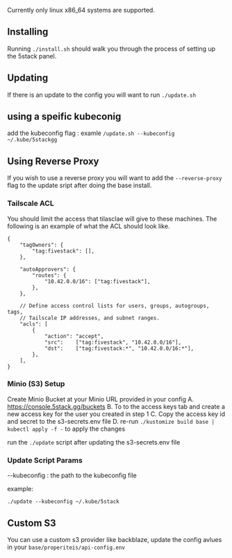 Currently only linux x86_64 systems are supported.


## Installing 

Running `./install.sh` should walk you through the process of setting up the 5stack panel.


## Updating

If there is an update to the config you will want to run `./update.sh` 

## using a speific kubeconig

add the kubeconfig flag : examle `/update.sh --kubeconfig ~/.kube/5stackgg`

## Using Reverse Proxy

If you wish to use a reverse proxy you will want to add the `--reverse-proxy` flag to the update sript after doing the base install.

### Tailscale ACL

You should limit the access that tilasclae will give to these machines. The following is an example of what the ACL should look like.

```
{
	"tagOwners": {
		"tag:fivestack": [],
	},

	"autoApprovers": {
		"routes": {
			"10.42.0.0/16": ["tag:fivestack"],
		},
	},

	// Define access control lists for users, groups, autogroups, tags,
	// Tailscale IP addresses, and subnet ranges.
	"acls": [
		{
			"action": "accept",
			"src":    ["tag:fivestack", "10.42.0.0/16"],
			"dst":    ["tag:fivestack:*", "10.42.0.0/16:*"],
		},
	],
}
```

### Minio (S3) Setup

Create Minio Bucket at your Minio URL provided in your config
A. https://console.5stack.gg/buckets
B. To to the access keys tab and create a new access key for the user you created in step 1
C. Copy the access key id and secret to the s3-secrets.env file
D. re-run `./kustomize build base | kubectl apply -f -` to apply the changes

run the `./update` script after updating the s3-secrets.env file

### Update Script Params

--kubeconfig : the path to the kubeconfig file

example:

`./update --kubeconfig ~/.kube/5stack`

## Custom S3 
You can use a custom s3 provider like backblaze, update the config avlues  in your `base/properiteis/api-config.env `
